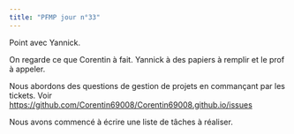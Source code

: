 ```yaml
---
title: "PFMP jour n°33"
--- 
```


Point avec Yannick.

On regarde ce que Corentin à fait.
Yannick à des papiers à remplir et le prof à appeler.

Nous abordons des questions de gestion de projets en commançant par les tickets. Voir https://github.com/Corentin69008/Corentin69008.github.io/issues

Nous avons commencé à écrire une liste de tâches à réaliser.



